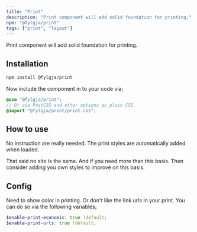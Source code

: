 ```yaml
---
title: "Print"
description: "Print component will add solid foundation for printing."
npm: "@fylgja/print"
tags: ["print", "layout"]
---
```


Print component will add solid foundation for printing.

## Installation

```bash
npm install @fylgja/print
```

Now include the component in to your code via;

```scss
@use "@fylgja/print";
// Or via PostCSS and other options as plain CSS
@import "@fylgja/print/print.css";
```

## How to use

No instruction are really needed.
The print styles are automatically added when loaded.

That said no site is the same.
And if you need more than this basis.
Then consider adding you own styles to improve on this basis.

## Config

Need to show color in printing.
Or don't like the link urls in your print.
You can do so via the following variables;

```scss
$enable-print-economic: true !default;
$enable-print-urls: true !default;
```
